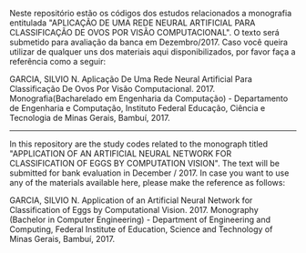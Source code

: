 Neste repositório estão os códigos dos estudos relacionados a monografia entitulada "APLICAÇÃO DE UMA REDE NEURAL ARTIFICIAL PARA CLASSIFICAÇÃO DE OVOS POR VISÃO COMPUTACIONAL". O texto será submetido para avaliação da banca em Dezembro/2017. Caso você queira utilizar de qualquer uns dos materiais aqui disponibilizados, por favor faça a referência como a seguir:

GARCIA, SILVIO N. Aplicação De Uma Rede Neural Artificial Para Classificação De Ovos Por Visão Computacional. 2017. Monografia(Bacharelado em Engenharia da Computação) - Departamento de Engenharia e Computação, Instituto Federal Educação, Ciência e Tecnologia de Minas Gerais, Bambuí, 2017.

_______________________________________________________________________________________________________________________________________

In this repository are the study codes related to the monograph titled "APPLICATION OF AN ARTIFICIAL NEURAL NETWORK FOR CLASSIFICATION OF EGGS BY COMPUTATION VISION". The text will be submitted for bank evaluation in December / 2017. In case you want to use any of the materials available here, please make the reference as follows:

GARCIA, SILVIO N. Application of an Artificial Neural Network for Classification of Eggs by Computational Vision. 2017. Monography (Bachelor in Computer Engineering) - Department of Engineering and Computing, Federal Institute of Education, Science and Technology of Minas Gerais, Bambuí, 2017.

